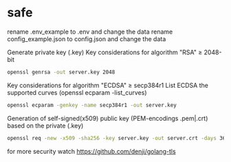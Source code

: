 # safe

rename .env_example to .env and change the data
rename config_example.json to config.json and change the data

Generate private key (.key)
Key considerations for algorithm "RSA" ≥ 2048-bit

```bash
openssl genrsa -out server.key 2048
```

Key considerations for algorithm "ECDSA" ≥ secp384r1
List ECDSA the supported curves (openssl ecparam -list_curves)

```bash
openssl ecparam -genkey -name secp384r1 -out server.key
```

Generation of self-signed(x509) public key (PEM-encodings .pem|.crt) based on the private (.key)

```bash
openssl req -new -x509 -sha256 -key server.key -out server.crt -days 3650
```

for more security watch https://github.com/denji/golang-tls